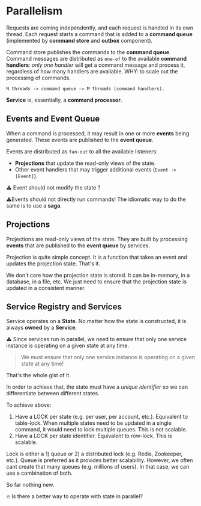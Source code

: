 # Parallelism


Requests are coming independently, and each request is handled in its own thread. Each request starts a command that is added to a **command queue** (implemented by **command store** and **outbox** component).

Command store publishes the commands to the **command queue**. Command messages are distributed as `one-of` to the available **command handlers**: _only one handler_ will get a command message and process it, regardless of how many handlers are available. WHY: to scale out the processing of commands.

```
N threads -> command queue -> M threads (command handlers).
```

**Service** is, essentially, a **command processor**.

## Events and Event Queue

When a command is processed, it may result in one or more **events** being generated. These events are published to the **event queue**.

Events are distributed as `fan-out` to all the available listeners:

+ **Projections** that update the read-only views of the state.
+ Other event handlers that may trigger additional events (`Event -> [Event]`).

⚠️ Event should not modify the state ?

⚠️Events should not directly run commands! The idiomatic way to do the same is to use a **saga**.


## Projections

Projections are read-only views of the state. They are built by processing **events** that are published to the **event queue** by services.

Projection is quite simple concept. It is a function that takes an event and updates the projection state. That's it.

We don't care how the projection state is stored. It can be in-memory, in a database, in a file, etc. We just need to ensure that the projection state is updated in a consistent manner.

## Service Registry and Services

Service operates on a **State**. No matter how the state is constructed, it is always **owned** by a **Service**.

⚠️ Since services run in parallel, we need to ensure that only one service instance is operating on a given state at any time.

> We must ensure that only one service instance is operating on a given state at any time!

That's the whole gist of it.

In order to achieve that, the state must have a _unique identifier_ so we can differentiate between different states.

To achieve above:

1. Have a LOCK per state (e.g. per user, per account, etc.). Equivalent to table-lock. When multiple states need to be updated in a single command, it would need to lock multiple queues. This is not scalable.
2. Have a LOCK per state identifier. Equivalent to row-lock. This is scalable.

Lock is either a 1) queue or 2) a distributed lock (e.g. Redis, Zookeeper, etc.). Queue is preferred as it provides better scalability. However, we often cant create that many queues (e.g. millions of users). In that case, we can use a combination of both.

So far nothing new.

🔥 Is there a better way to operate with state in parallel?

